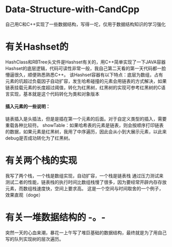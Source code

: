 # Data-Structure-with-CandCpp
自己用C和C++实现了一些数据结构，写得一坨，仅用于数据结构知识的学习强化

# 有关Hashset的
HashClass和RBTree头文件是Hashset有关的，用C++简单实现了一下JAVA容器Hashset的底层逻辑，代码可读性非常一般，我自己第二天看的第一天代码都一脸懵逼很久，顺便熟悉熟悉C++。
该Hashset容器有以下特点：底层为数组，占有元素的坑超过负载因子自动扩容，发生哈希碰撞的元素会用链表的方式解决，如果链表挂载元素的长度超过阈值，转化为红黑树，红黑树的实现可参考红黑树的C语言实现，基本就是这个代码转化为类和对象版本
#### 插入元素的一些说明：
链表插入是头插法，但是是插在第一个元素的后面。对于自定义类型的插入，需要重载各种比较符。
showTable：如果哈希表的元素是链表，则会按顺序打印链表的数据，如果元素是红黑树，我用了中序遍历，因此会从小到大展示元素，以此来debug是否成功转化为了红黑树。

# 有关两个栈的实现
我写了两个栈，一个栈是数组实现，自动扩容，一个栈是链表栈
通过压力测试来测试二者的性能，链表栈的执行时间比数组栈慢了很多，因为要经常开辟内存存放元素，而数组栈速度快，空间上要求高。
这是一个空间与时间取舍的一个例子，效果直观（doge）

# 有关一堆数据结构的 -。-
突然一天的心血来潮，暴花一上午写了堆巨基础的数据结构，最终就是为了用自己写的队列实现树的层次遍历。

